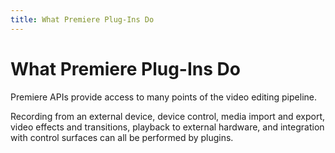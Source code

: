 ```yaml
---
title: What Premiere Plug-Ins Do
---
```

# What Premiere Plug-Ins Do

Premiere APIs provide access to many points of the video editing pipeline.

Recording from an external device, device control, media import and export, video effects and transitions, playback to external hardware, and integration with control surfaces can all be performed by plugins.
